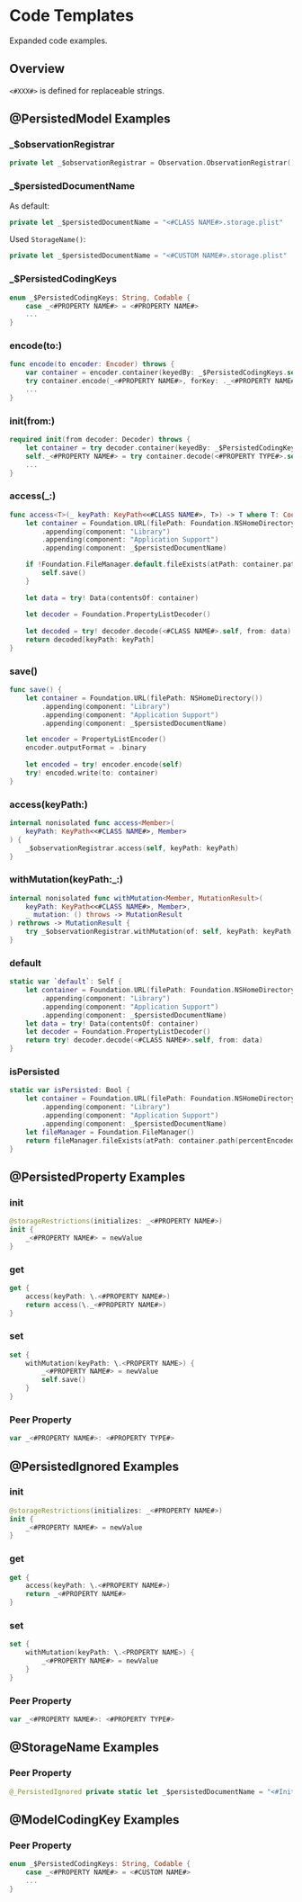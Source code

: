 # Code Templates

Expanded code examples.

## Overview

`<#XXX#>` is defined for replaceable strings.

## @PersistedModel Examples

### \_$observationRegistrar

```swift
private let _$observationRegistrar = Observation.ObservationRegistrar()
```

### \_$persistedDocumentName

As default:

```swift
private let _$persistedDocumentName = "<#CLASS NAME#>.storage.plist"
```

Used ``StorageName()``:

```swift
private let _$persistedDocumentName = "<#CUSTOM NAME#>.storage.plist"
```

### \_$PersistedCodingKeys

```swift
enum _$PersistedCodingKeys: String, Codable {
    case _<#PROPERTY NAME#> = <#PROPERTY NAME#>
    ...
}
```

### encode(to:)

```swift
func encode(to encoder: Encoder) throws {
    var container = encoder.container(keyedBy: _$PersistedCodingKeys.self)
    try container.encode(_<#PROPERTY NAME#>, forKey: ._<#PROPERTY NAME#>)
    ...
}
```

### init(from:)

```swift
required init(from decoder: Decoder) throws {
    let container = try decoder.container(keyedBy: _$PersistedCodingKeys.self)
    self._<#PROPERTY NAME#> = try container.decode(<#PROPERTY TYPE#>.self, forKey: ._<#PROPERTY NAME#>)
    ...
}
```

### access(\_:)

```swift
func access<T>(_ keyPath: KeyPath<<#CLASS NAME#>, T>) -> T where T: Codable {
    let container = Foundation.URL(filePath: Foundation.NSHomeDirectory())
        .appending(component: "Library")
        .appending(component: "Application Support")
        .appending(component: _$persistedDocumentName)

    if !Foundation.FileManager.default.fileExists(atPath: container.path(percentEncoded: false)) {
        self.save()
    }
    
    let data = try! Data(contentsOf: container)
    
    let decoder = Foundation.PropertyListDecoder()
    
    let decoded = try! decoder.decode(<#CLASS NAME#>.self, from: data)
    return decoded[keyPath: keyPath]
}
```

### save()

```swift
func save() {
    let container = Foundation.URL(filePath: NSHomeDirectory())
        .appending(component: "Library")
        .appending(component: "Application Support")
        .appending(component: _$persistedDocumentName)

    let encoder = PropertyListEncoder()
    encoder.outputFormat = .binary
    
    let encoded = try! encoder.encode(self)
    try! encoded.write(to: container)
}
```

### access(keyPath:)

```swift
internal nonisolated func access<Member>(
    keyPath: KeyPath<<#CLASS NAME#>, Member>
) {
    _$observationRegistrar.access(self, keyPath: keyPath)
}
```
### withMutation(keyPath:\_:)

```swift
internal nonisolated func withMutation<Member, MutationResult>(
    keyPath: KeyPath<<#CLASS NAME#>, Member>,
    _ mutation: () throws -> MutationResult
) rethrows -> MutationResult {
    try _$observationRegistrar.withMutation(of: self, keyPath: keyPath, mutation)
}
```

### default

```swift
static var `default`: Self {
    let container = Foundation.URL(filePath: Foundation.NSHomeDirectory())
        .appending(component: "Library")
        .appending(component: "Application Support")
        .appending(component: _$persistedDocumentName)
    let data = try! Data(contentsOf: container)
    let decoder = Foundation.PropertyListDecoder()
    return try! decoder.decode(<#CLASS NAME#>.self, from: data)
}
```

### isPersisted

```swift
static var isPersisted: Bool {
    let container = Foundation.URL(filePath: Foundation.NSHomeDirectory())
        .appending(component: "Library")
        .appending(component: "Application Support")
        .appending(component: _$persistedDocumentName)
    let fileManager = Foundation.FileManager()
    return fileManager.fileExists(atPath: container.path(percentEncoded: false))
}
```

## @PersistedProperty Examples

### init

```swift
@storageRestrictions(initializes: _<#PROPERTY NAME#>)
init {
    _<#PROPERTY NAME#> = newValue
}
```

### get

```swift
get {
    access(keyPath: \.<#PROPERTY NAME#>)
    return access(\._<#PROPERTY NAME#>)
}
```

### set

```swift
set {
    withMutation(keyPath: \.<PROPERTY NAME>) {
        _<#PROPERTY NAME#> = newValue
        self.save()
    }
}
```

### Peer Property

```swift
var _<#PROPERTY NAME#>: <#PROPERTY TYPE#>
```

## @PersistedIgnored Examples

### init

```swift
@storageRestrictions(initializes: _<#PROPERTY NAME#>)
init {
    _<#PROPERTY NAME#> = newValue
}
```

### get

```swift
get {
    access(keyPath: \.<#PROPERTY NAME#>)
    return _<#PROPERTY NAME#>
}
```

### set

```swift
set {
    withMutation(keyPath: \.<PROPERTY NAME>) {
        _<#PROPERTY NAME#> = newValue
    }
}
```

### Peer Property

```swift
var _<#PROPERTY NAME#>: <#PROPERTY TYPE#>
```

## @StorageName Examples

### Peer Property

```swift
@_PersistedIgnored private static let _$persistedDocumentName = "<#Initializer Value#>.storage.plist"
```

## @ModelCodingKey Examples

### Peer Property

```swift
enum _$PersistedCodingKeys: String, Codable {
    case _<#PROPERTY NAME#> = <#CUSTOM NAME#>
    ...
}
```
